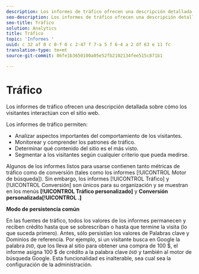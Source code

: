 ```yaml
---
description: Los informes de tráfico ofrecen una descripción detallada sobre cómo los visitantes interactúan con el sitio web.
seo-description: Los informes de tráfico ofrecen una descripción detallada sobre cómo los visitantes interactúan con el sitio web.
seo-title: Tráfico
solution: Analytics
title: Tráfico
topic: 'Informes '
uuid: c 32 af 0 c 0-f 0 c 2-47 f 7-a 5 f 6-4 a 2 df 63 e 11 fc
translation-type: tm+mt
source-git-commit: 86fe1b3650100a05e52fb2102134fee515c871b1

---
```



# Tráfico

Los informes de tráfico ofrecen una descripción detallada sobre cómo los visitantes interactúan con el sitio web.

Los informes de tráfico permiten:

* Analizar aspectos importantes del comportamiento de los visitantes.
* Monitorear y comprender los patrones de tráfico.
* Determinar qué contenido del sitio es el más visto.
* Segmentar a los visitantes según cualquier criterio que pueda medirse.

Algunos de los informes listos para usarse contienen tanto métricas de tráfico como de conversión (tales como los informes [!UICONTROL Motor de búsqueda]). Sin embargo, los informes [!UICONTROL Tráfico] y [!UICONTROL Conversión] son únicos para su organización y se muestran en los menús **[!UICONTROL Tráfico personalizado]** y **Conversión personalizada[!UICONTROL .]**

**Modo de persistencia común**

En las fuentes de tráfico, todos los valores de los informes permanecen y reciben crédito hasta que se sobrescriban o hasta que termine la visita (lo que suceda primero). Antes, sólo persistían los valores de Palabras clave y Dominios de referencia. Por ejemplo, si un visitante busca en Google la palabra *`DVD`*, que los lleva al sitio para obtener una compra de 100 $, el informe asigna 100 $ de crédito a la palabra clave *`DVD`* y también al motor de búsqueda Google. Esta funcionalidad es inalterable, sea cual sea la configuración de la administración.
